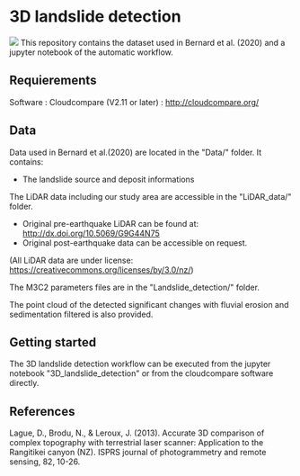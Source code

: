 # 3D landslide detection
![](figures/3D_landslide_detection.png)
This repository contains the dataset used in Bernard et al. (2020) and a jupyter notebook of the automatic workflow.


## Requierements
Software : Cloudcompare (V2.11 or later) : http://cloudcompare.org/

## Data 
Data used in Bernard et al.(2020) are located in the "Data/" folder. It contains:
* The landslide source and deposit informations 

The LiDAR data including our study area are accessible in the "LiDAR_data/" folder.
* Original pre-earthquake LiDAR can be found at: http://dx.doi.org/10.5069/G9G44N75 
* Original post-earthquake data can be accessible on request.  

(All LiDAR data are under license: https://creativecommons.org/licenses/by/3.0/nz/)


The M3C2 parameters files are in the "Landslide_detection/" folder. 

The point cloud of the detected significant changes with fluvial erosion and sedimentation filtered is also provided.

## Getting started
The 3D landslide detection workflow can be executed from the jupyter notebook "3D_landslide_detection" or from the cloudcompare software directly. 


## References
Lague, D., Brodu, N., & Leroux, J. (2013). Accurate 3D comparison of complex topography with terrestrial laser scanner: Application to the Rangitikei canyon (NZ). ISPRS journal of photogrammetry and remote sensing, 82, 10-26.
